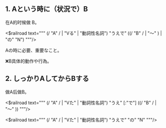 ## 1. Aという時に（状況で）B

在A的时候做 B。

<$railroad text="""
(/ "A" / | "Vる" | "動詞性名詞") "うえで" ((/ "B" / | "〜" ) | "の" "N")
"""/>

Aの時に必要、重要なこと。

❌B具体的動作や行為。

## 2. しっかりAしてからBする

做A后做B。

<$railroad text="""
(/ "A" / | "Vた" | "動詞性名詞") "うえ" [:"で"] ((/ "B" / | "〜" ))
"""/>

<$railroad text="""
(/ "A" / | "Vた" | "動詞性名詞") "うえで" "の" "N"
"""/>
